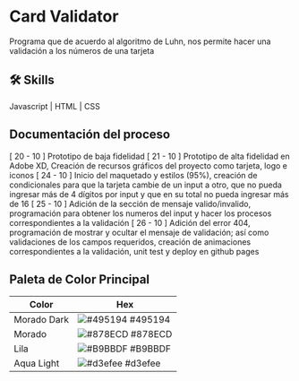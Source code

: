 
# Card Validator
Programa que de acuerdo al algoritmo de Luhn, nos permite hacer una validación a los números de una tarjeta


## 🛠 Skills
Javascript | HTML | CSS


## Documentación del proceso
[ 20 - 10 ] Prototipo de baja fidelidad 
[ 21 - 10 ] Prototipo de alta fidelidad en Adobe XD, Creación de recursos gráficos del proyecto como tarjeta, logo e iconos
[ 24 - 10 ] Inicio del maquetado y estilos (95%), creación de condicionales para que la tarjeta cambie de un input a otro, que no pueda ingresar más de 4 dígitos por input y que en su total no pueda ingresar más de 16
[ 25 - 10 ] Adición de la sección de mensaje valido/invalido, programación para obtener los numeros del input y hacer los procesos correspondientes a la validación
[ 26 - 10 ] Adición del error 404, programación de mostrar y ocultar el mensaje de validación; así como validaciones de los campos requeridos, creación de animaciones correspondientes a la validación, unit test y deploy en github pages


## Paleta de Color Principal

| Color             | Hex                                                                |
| ----------------- | ------------------------------------------------------------------ |
| Morado Dark | ![#495194](https://via.placeholder.com/30/495194?text=+) #495194 |
| Morado | ![#878ECD](https://via.placeholder.com/30/878ECD?text=+) #878ECD |
| Lila | ![#B9BBDF](https://via.placeholder.com/30/B9BBDF?text=+) #B9BBDF |
| Aqua Light | ![#d3efee](https://via.placeholder.com/30/d3efee?text=+) #d3efee |

